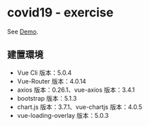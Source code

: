 # covid19 - exercise

See [Demo](https://lijean.github.io/covid19_exercise/).

## 建置環境

* Vue Cli 版本：5.0.4
* Vue-Router 版本：4.0.14
* axios 版本：0.26.1、vue-axios 版本：3.4.1
* bootstrap 版本：5.1.3
* chart.js 版本：3.7.1、vue-chartjs 版本：4.0.5
* vue-loading-overlay 版本：5.0.3